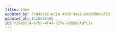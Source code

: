 ```yaml
---
title: Idee
updated_by: 34d4dc92-ec1a-4900-9a81-ed8dd8606f23
updated_at: 1610635465
id: f39ab714-67ba-4f49-827e-a9bb08fafc1e
---
```


